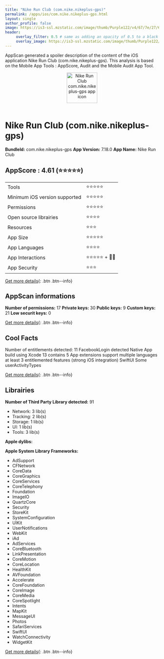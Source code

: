 ```yaml
---
title: "Nike Run Club (com.nike.nikeplus-gps)"
permalink: /apps/ios/com.nike.nikeplus-gps.html
layout: single
author_profile: false
image: https://is3-ssl.mzstatic.com/image/thumb/Purple122/v4/67/7e/27/677e2790-a49f-bfc3-cba6-d0f3979636b8/AppIconProd-1x_U007emarketing-0-5-0-85-220.png/512x512bb.jpg
header: 
     overlay_filter: 0.5 # same as adding an opacity of 0.5 to a black background
     overlay_image: https://is3-ssl.mzstatic.com/image/thumb/Purple122/v4/67/7e/27/677e2790-a49f-bfc3-cba6-d0f3979636b8/AppIconProd-1x_U007emarketing-0-5-0-85-220.png/512x512bb.jpg
---
```

AppScan generated a spoiler description of the content of the iOS application Nike Run Club (com.nike.nikeplus-gps). This analysis is based on the Mobile App Tools : AppScore, Audit and the Mobile Audit App Tool.

  
  
<div style="text-align: center;"><img src="https://is3-ssl.mzstatic.com/image/thumb/Purple122/v4/67/7e/27/677e2790-a49f-bfc3-cba6-d0f3979636b8/AppIconProd-1x_U007emarketing-0-5-0-85-220.png/512x512bb.jpg" width="100" height="100" alt="Nike Run Club com.nike.nikeplus-gps app icon"></div></br>
  
# Nike Run Club (com.nike.nikeplus-gps)

**BundleId:** com.nike.nikeplus-gps
**App Version:** 7.18.0
**App Name:** Nike Run Club


## AppScore : 4.61 (⭐️⭐️⭐️⭐️⭐️) 

<table>
<tr><td> Tools </td><td> ⭐️⭐️⭐️⭐️⭐️ </td></tr>
<tr><td> Minimum iOS version supported </td><td> ⭐️⭐️⭐️⭐️⭐️ </td></tr>
<tr><td> Permissions </td><td> ⭐️⭐️⭐️⭐️⭐️ </td></tr>
<tr><td> Open source librairies </td><td> ⭐️⭐️⭐️⭐️ </td></tr>
<tr><td> Resources </td><td> ⭐️⭐️⭐️ </td></tr>
<tr><td> App Size </td><td> ⭐️⭐️⭐️⭐️⭐️ </td></tr>
<tr><td> App Languages </td><td> ⭐️⭐️⭐️⭐️ </td></tr>
<tr><td> App Interactions </td><td> ⭐️⭐️⭐️⭐️⭐️ + 🌟🌟 </td></tr>
<tr><td> App Security </td><td> ⭐️⭐️⭐️ </td></tr>
</table>

[Get more details](/pricing.html){: .btn .btn--info}  
  
## AppScan informations 

**Number of permissions:** 17
**Private keys:** 30
**Public keys:** 9
**Custom keys:** 21
**Low securit keys:** 0
  
[Get more details](/pricing.html){: .btn .btn--info}

## Cool Facts

Number of entitlements detected: 11
FacebookLogin detected
Native App
build using Xcode 13
contains 5 App extensions
support multiple languages
at least 3 entitlemented features (strong iOS integration)
SwiftUI
Some userActivityTypes
  
[Get more details](/pricing.html){: .btn .btn--info}

## Librairies 
**Number of Third Party Library detected:** 91
- Network: 3 lib(s)
- Tracking: 2 lib(s)
- Storage: 1 lib(s)
- UI: 1 lib(s)
- Tools: 3 lib(s)

**Apple dylibs:**


**Apple System Library Frameworks:**
- AdSupport
- CFNetwork
- CoreData
- CoreGraphics
- CoreServices
- CoreTelephony
- Foundation
- ImageIO
- QuartzCore
- Security
- StoreKit
- SystemConfiguration
- UIKit
- UserNotifications
- WebKit
- iAd
- AdServices
- CoreBluetooth
- LinkPresentation
- CoreMotion
- CoreLocation
- HealthKit
- AVFoundation
- Accelerate
- CoreFoundation
- CoreImage
- CoreMedia
- CoreSpotlight
- Intents
- MapKit
- MessageUI
- Photos
- SafariServices
- SwiftUI
- WatchConnectivity
- WidgetKit


  
[Get more details](/pricing.html){: .btn .btn--info}

